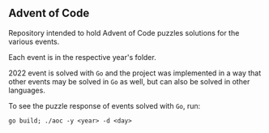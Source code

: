 ## Advent of Code

Repository intended to hold Advent of Code puzzles solutions for the various events.

Each event is in the respective year's folder.

2022 event is solved with `Go` and the project was implemented in a way that other events may be solved in `Go` as well, but can also be solved in other languages.

To see the puzzle response of events solved with `Go`, run:
```
go build; ./aoc -y <year> -d <day>
```
